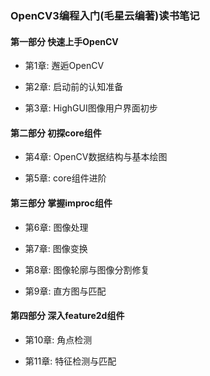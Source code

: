 ### OpenCV3编程入门(毛星云编著)读书笔记

#### 第一部分 快速上手OpenCV

- 第1章: 邂逅OpenCV

- 第2章: 启动前的认知准备

- 第3章: HighGUI图像用户界面初步

#### 第二部分 初探core组件

- 第4章: OpenCV数据结构与基本绘图

- 第5章: core组件进阶

#### 第三部分 掌握improc组件

- 第6章: 图像处理

- 第7章: 图像变换

- 第8章: 图像轮廓与图像分割修复

- 第9章: 直方图与匹配

#### 第四部分 深入feature2d组件

- 第10章: 角点检测

- 第11章: 特征检测与匹配
